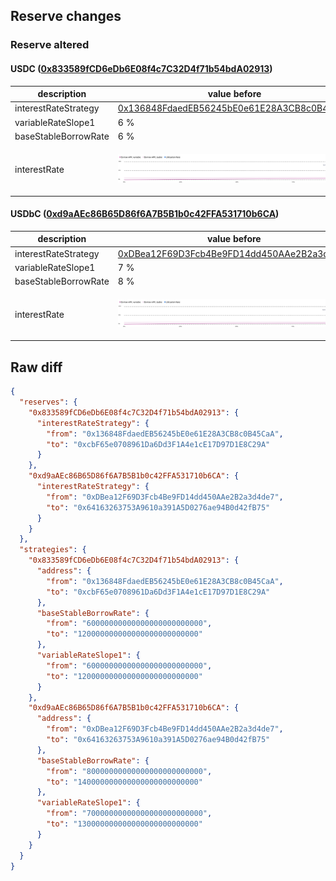 ## Reserve changes

### Reserve altered

#### USDC ([0x833589fCD6eDb6E08f4c7C32D4f71b54bdA02913](https://basescan.org/address/0x833589fCD6eDb6E08f4c7C32D4f71b54bdA02913))

| description | value before | value after |
| --- | --- | --- |
| interestRateStrategy | [0x136848FdaedEB56245bE0e61E28A3CB8c0B45CaA](https://basescan.org/address/0x136848FdaedEB56245bE0e61E28A3CB8c0B45CaA) | [0xcbF65e0708961Da6Dd3F1A4e1cE17D97D1E8C29A](https://basescan.org/address/0xcbF65e0708961Da6Dd3F1A4e1cE17D97D1E8C29A) |
| variableRateSlope1 | 6 % | 12 % |
| baseStableBorrowRate | 6 % | 12 % |
| interestRate | ![before](/.assets/44bd6c5258c27248fabcd09a99dec757454c2a7e.svg) | ![after](/.assets/2dd6d84168e4068a40122f647020c27ee3e36ed1.svg) |

#### USDbC ([0xd9aAEc86B65D86f6A7B5B1b0c42FFA531710b6CA](https://basescan.org/address/0xd9aAEc86B65D86f6A7B5B1b0c42FFA531710b6CA))

| description | value before | value after |
| --- | --- | --- |
| interestRateStrategy | [0xDBea12F69D3Fcb4Be9FD14dd450AAe2B2a3d4de7](https://basescan.org/address/0xDBea12F69D3Fcb4Be9FD14dd450AAe2B2a3d4de7) | [0x64163263753A9610a391A5D0276ae94B0d42fB75](https://basescan.org/address/0x64163263753A9610a391A5D0276ae94B0d42fB75) |
| variableRateSlope1 | 7 % | 13 % |
| baseStableBorrowRate | 8 % | 14 % |
| interestRate | ![before](/.assets/d79d8eb0abd33ffb877708fe07140ce5c8503360.svg) | ![after](/.assets/830c41eadf476da561594683a69e91e3a5f6862f.svg) |

## Raw diff

```json
{
  "reserves": {
    "0x833589fCD6eDb6E08f4c7C32D4f71b54bdA02913": {
      "interestRateStrategy": {
        "from": "0x136848FdaedEB56245bE0e61E28A3CB8c0B45CaA",
        "to": "0xcbF65e0708961Da6Dd3F1A4e1cE17D97D1E8C29A"
      }
    },
    "0xd9aAEc86B65D86f6A7B5B1b0c42FFA531710b6CA": {
      "interestRateStrategy": {
        "from": "0xDBea12F69D3Fcb4Be9FD14dd450AAe2B2a3d4de7",
        "to": "0x64163263753A9610a391A5D0276ae94B0d42fB75"
      }
    }
  },
  "strategies": {
    "0x833589fCD6eDb6E08f4c7C32D4f71b54bdA02913": {
      "address": {
        "from": "0x136848FdaedEB56245bE0e61E28A3CB8c0B45CaA",
        "to": "0xcbF65e0708961Da6Dd3F1A4e1cE17D97D1E8C29A"
      },
      "baseStableBorrowRate": {
        "from": "60000000000000000000000000",
        "to": "120000000000000000000000000"
      },
      "variableRateSlope1": {
        "from": "60000000000000000000000000",
        "to": "120000000000000000000000000"
      }
    },
    "0xd9aAEc86B65D86f6A7B5B1b0c42FFA531710b6CA": {
      "address": {
        "from": "0xDBea12F69D3Fcb4Be9FD14dd450AAe2B2a3d4de7",
        "to": "0x64163263753A9610a391A5D0276ae94B0d42fB75"
      },
      "baseStableBorrowRate": {
        "from": "80000000000000000000000000",
        "to": "140000000000000000000000000"
      },
      "variableRateSlope1": {
        "from": "70000000000000000000000000",
        "to": "130000000000000000000000000"
      }
    }
  }
}
```